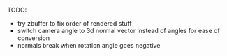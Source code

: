 TODO:

- try zbuffer to fix order of rendered stuff
- switch camera angle to 3d normal vector instead of angles for ease of conversion
- normals break when rotation angle goes negative